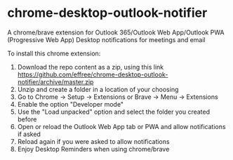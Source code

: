 # chrome-desktop-outlook-notifier
A chrome/brave extension for Outlook 365/Outlook Web App/Outlook PWA (Progressive Web App) Desktop notifications for meetings and email

To install this chrome extension:

1. Download the repo content as a zip, using this link https://github.com/effree/chrome-desktop-outlook-notifier/archive/master.zip
2. Unzip and create a folder in a location of your choosing
3. Go to Chrome -> Setup -> Extensions or Brave -> Menu -> Extensions
4. Enable the option "Developer mode"
5. Use the "Load unpacked" option and select the folder you created before
6. Open or reload the Outlook Web App tab or PWA and allow notifications if asked
7. Reload again if you were asked to allow notifications
8. Enjoy Desktop Reminders when using chrome/brave
